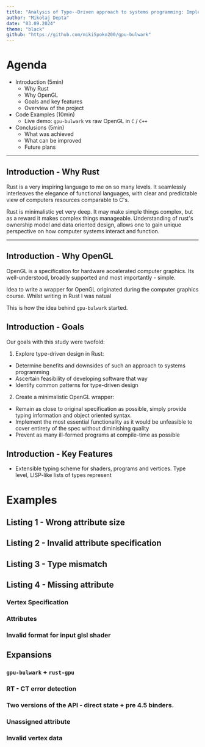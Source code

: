 ```yaml
---
title: "Analysis of Type--Driven approach to systems programming: Implementation of OpenGL library for Rust"
author: "Mikołaj Depta"
date: "03.09.2024"
theme: "black"
github: "https://github.com/mikiSpoko200/gpu-bulwark"
---
```

# Agenda
- Introduction (5min)
  * Why Rust
  * Why OpenGL
  * Goals and key features
  * Overview of the project
- Code Examples (10min)
  * Live demo: `gpu-bulwark` vs raw OpenGL in `C` / `C++`
- Conclusions (5min)
  * What was achieved
  * What can be improved
  * Future plans

---
## Introduction - Why Rust

Rust is a very inspiring language to me on so many levels.
It seamlessly interleaves the elegance of functional languages,
with clear and predictable view of computers resources comparable to C's.

Rust is minimalistic yet very deep. It may make simple things complex, but as a reward it makes complex things manageable.
Understanding of rust's ownership model and data oriented design, 
allows one to gain unique perspective on how computer systems interact and function.

---
## Introduction - Why OpenGL

OpenGL is a specification for hardware accelerated computer graphics.
Its well-understood, broadly supported and most importantly - simple.

Idea to write a wrapper for OpenGL originated during the computer graphics course.
Whilst writing in Rust I was natual

This is how the idea behind `gpu-bulwark` started.

## Introduction - Goals

Our goals with this study were twofold:
1. Explore type-driven design in Rust:
  - Determine benefits and downsides of such an approach to systems programming
  - Ascertain feasibility of developing software that way
  - Identify common patterns for type-driven design
2. Create a minimalistic OpenGL wrapper:
  - Remain as close to original specification as possible, simply provide typing information and object oriented syntax.
  - Implement the most essential functionality as it would be unfeasible to cover entirety of the spec without diminishing quality
  - Prevent as many ill-formed programs at compile-time as possible

## Introduction - Key Features

- Extensible typing scheme for shaders, programs and vertices. Type level, LISP-like lists of types represent 


# Examples

## Listing 1 - Wrong attribute size

## Listing 2 - Invalid attribute specification

## Listing 3 - Type mismatch

## Listing 4 - Missing attribute

### Vertex Specification

### Attributes

### Invalid format for input glsl shader

## Expansions 

### `gpu-bulwark` + `rust-gpu` 

### RT - CT error detection

### Two versions of the API - direct state + pre 4.5 binders.

### Unassigned attribute

### Invalid vertex data

### 